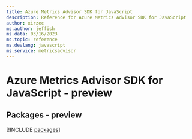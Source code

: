 ```yaml
---
title: Azure Metrics Advisor SDK for JavaScript
description: Reference for Azure Metrics Advisor SDK for JavaScript
author: xirzec
ms.author: jeffish
ms.data: 03/16/2023
ms.topic: reference
ms.devlang: javascript
ms.service: metricsadvisor
---
```

# Azure Metrics Advisor SDK for JavaScript - preview
## Packages - preview
[!INCLUDE [packages](metrics-advisor-index.md)]